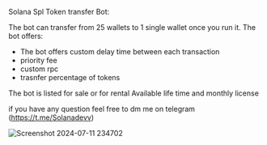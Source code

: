 Solana Spl Token transfer Bot:

The bot can transfer from 25 wallets to 1 single wallet once you run it.
The bot offers:
  - The bot offers custom delay time between each transaction
  - priority fee
  - custom rpc
  - trasnfer percentage of tokens

The bot is listed for sale or for rental
Available life time and monthly license 

if you have any question feel free to dm me on telegram
  (https://t.me/Solanadevv)

  
![Screenshot 2024-07-11 234702](https://github.com/user-attachments/assets/f8bd1337-db2b-44e7-ac42-ace331a1b76a)
